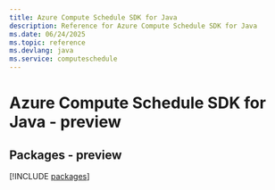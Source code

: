 ```yaml
---
title: Azure Compute Schedule SDK for Java
description: Reference for Azure Compute Schedule SDK for Java
ms.date: 06/24/2025
ms.topic: reference
ms.devlang: java
ms.service: computeschedule
---
```

# Azure Compute Schedule SDK for Java - preview
## Packages - preview
[!INCLUDE [packages](compute-schedule-index.md)]